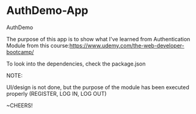 # AuthDemo-App

AuthDemo

The purpose of this app is to show what I've learned from Authentication Module from this course:https://www.udemy.com/the-web-developer-bootcamp/

To look into the dependencies, check the package.json

NOTE:

UI/design is not done, but the purpose of the module has been executed properly (REGISTER, LOG IN, LOG OUT)

~CHEERS!
